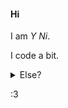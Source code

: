 <div align="center">
<div style="display: inline-block; text-align: left; width: 100%; max-width: 600px;">

#### Hi 

I am *Y Ni*.

I code a bit.



<details>
<summary>Else? </summary>

```
19021675f9aa2cf71ab8d73a4ce1a581ddb01a9f6ba703a8d760de655fd344b6
```
</details>

:3

</div>
</div>
